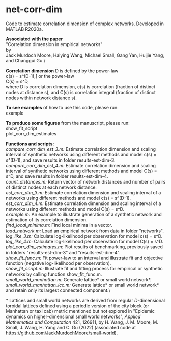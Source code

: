 # net-corr-dim
Code to estimate correlation dimension of complex networks. Developed in MATLAB R2020a.

__Associated with the paper__\
"Correlation dimension in empirical networks"\
by\
Jack Murdoch Moore, Haiying Wang, Michael Small, Gang Yan, Huijie Yang, and Changgui Gu.\

__Correlation dimension__ D is defined by the power-law\
c(s) = s^(D-1),\]
or the power-law\
C(s) = s^D,\
where D is correlation dimension, c(s) is correlation (fraction of distinct nodes at distance s), and C(s) is correlation integral (fraction of distinct nodes within network distance s).

__To see examples__ of how to use this code, please run:\
example

__To produce some figures__ from the manuscript, please run:\
show_fit_script\
plot_corr_dim_estimates

__Functions and scripts:__\
_compare_corr_dim_est_3.m:_ Estimate correlation dimension and scaling interval of synthetic networks using different methods and model c(s) = s^(D-1), and save results in folder results-est-dim-3.\
_compare_corr_dim_est_4.m:_ Estimate correlation dimension and scaling interval of synthetic networks using different methods and model C(s) = s^D, and save results in folder results-est-dim-4.\
_count_distances.m:_ Return vector of network distances and number of pairs of distinct nodes at each network distance.\
_est_corr_dim_3.m:_ Estimate correlation dimension and scaling interval of a networks using different methods and model c(s) = s^(D-1).\
_est_corr_dim_4.m:_ Estimate correlation dimension and scaling interval of a networks using different methods and model C(s) = s^D.\
_example.m:_ An example to illustrate generation of a synthetic network and estimation of its correlation dimension.\
_find_local_minima.m:_ Find local minima in a vector.\
_load_network.m:_ Load an empirical network from data in folder "networks".\
_log_like_3.m:_ Calculate log-likelihood per observation for model c(s) = s^D.\
_log_like_4.m:_ Calculate log-likelihood per observation for model C(s) = s^D.\
_plot_corr_dim_estimates.m:_ Plot results of benchmarking, previously saved in folders "results-est-dim-3" and "results-est-dim-4".\
_show_fit_func.m:_ Fit power-law to an interval and illustrate fit and objective function (negative log-likelihood per observation).\
_show_fit_script.m:_ Illustrate fit and fitting process for empirical or synthetic networks by calling function show_fit_func.m.\
_small_world_manhattan.m:_ Generate lattice* or small world network*.\
_small_world_manhattan_lcc.m:_ Generate lattice* or small world network* and retain only its largest connected component.\

\* Lattices and small world networks are derived from regular $D$-dimensional toroidal lattices defined using a periodic version of the city block (or Manhattan or taxi cab) metric mentioned but not explored in "Epidemic dynamics on higher-dimensional small world networks", _Applied Mathematics and Computation_
421, 126911, by H. Wang, J. M. Moore, M. Small, J. Wang, H. Yang and C. Gu (2022) (associated code at https://github.com/JackMurdochMoore/small-world).
